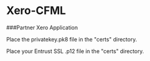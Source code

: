 Xero-CFML
=========

###Partner Xero Application

Place the privatekey.pk8 file in the "certs" directory.

Place your Entrust SSL .p12 file in the "certs" directory.

